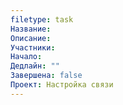 ```yaml
---
filetype: task
Название: 
Описание: 
Участники: 
Начало: 
Дедлайн: ""
Завершена: false
Проект: Настройка связи
---
```


